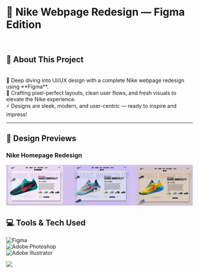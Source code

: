 # 👟 Nike Webpage Redesign — Figma Edition

<br>

## 💫 About This Project
<br>
🎨 Deep diving into UI/UX design with a complete Nike webpage redesign using **Figma**.<br>
🚀 Crafting pixel-perfect layouts, clean user flows, and fresh visuals to elevate the Nike experience.<br>
⚡ Designs are sleek, modern, and user-centric — ready to inspire and impress!

---

## 🎨 Design Previews

### Nike Homepage Redesign  
![Nike Homepage](./Nike.png)


## 💻 Tools & Tech Used

![Figma](https://img.shields.io/badge/Figma-%23F24E1E.svg?style=for-the-badge&logo=figma&logoColor=white)  
![Adobe Photoshop](https://img.shields.io/badge/Photoshop-%231877F2.svg?style=for-the-badge&logo=adobe-photoshop&logoColor=white)  
![Adobe Illustrator](https://img.shields.io/badge/Illustrator-%23FF7C00.svg?style=for-the-badge&logo=adobe-illustrator&logoColor=white)  


[![](https://visitcount.itsvg.in/api?id=Chauhan-Ujjawal&icon=0&color=3)](https://visitcount.itsvg.in)

<!-- Proudly crafted by Ujjawal Chauhan -->
